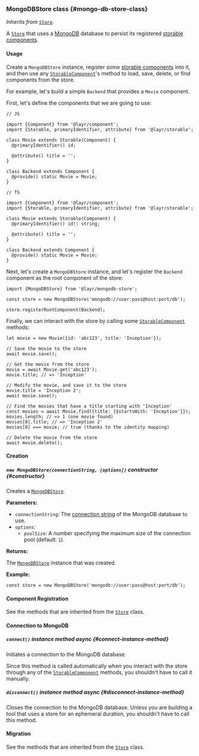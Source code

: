 ### MongoDBStore <badge type="primary">class</badge> {#mongo-db-store-class}

*Inherits from [`Store`](https://layrjs.com/docs/v2/reference/store).*

A [`Store`](https://layrjs.com/docs/v2/reference/store) that uses a [MongoDB](https://www.mongodb.com/) database to persist its registered [storable components](https://layrjs.com/docs/v2/reference/storable#storable-component-class).

#### Usage

Create a `MongoDBStore` instance, register some [storable components](https://layrjs.com/docs/v2/reference/storable#storable-component-class) into it, and then use any [`StorableComponent`](https://layrjs.com/docs/v2/reference/storable#storable-component-class)'s method to load, save, delete, or find components from the store.

For example, let's build a simple `Backend` that provides a `Movie` component.

First, let's define the components that we are going to use:

```
// JS

import {Component} from '@layr/component';
import {Storable, primaryIdentifier, attribute} from '@layr/storable';

class Movie extends Storable(Component) {
  @primaryIdentifier() id;

  @attribute() title = '';
}

class Backend extends Component {
  @provide() static Movie = Movie;
}
```

```
// TS

import {Component} from '@layr/component';
import {Storable, primaryIdentifier, attribute} from '@layr/storable';

class Movie extends Storable(Component) {
  @primaryIdentifier() id!: string;

  @attribute() title = '';
}

class Backend extends Component {
  @provide() static Movie = Movie;
}
```

Next, let's create a `MongoDBStore` instance, and let's register the `Backend` component as the root component of the store:

```
import {MongoDBStore} from '@layr/mongodb-store';

const store = new MongoDBStore('mongodb://user:pass@host:port/db');

store.registerRootComponent(Backend);
```

Finally, we can interact with the store by calling some [`StorableComponent`](https://layrjs.com/docs/v2/reference/storable#storable-component-class) methods:

```
let movie = new Movie({id: 'abc123', title: 'Inception'});

// Save the movie to the store
await movie.save();

// Get the movie from the store
movie = await Movie.get('abc123');
movie.title; // => 'Inception'

// Modify the movie, and save it to the store
movie.title = 'Inception 2';
await movie.save();

// Find the movies that have a title starting with 'Inception'
const movies = await Movie.find({title: {$startsWith: 'Inception'}});
movies.length; // => 1 (one movie found)
movies[0].title; // => 'Inception 2'
movies[0] === movie; // true (thanks to the identity mapping)

// Delete the movie from the store
await movie.delete();
```

#### Creation

##### `new MongoDBStore(connectionString, [options])` <badge type="secondary">constructor</badge> {#constructor}

Creates a [`MongoDBStore`](https://layrjs.com/docs/v2/reference/mongodb-store).

**Parameters:**

* `connectionString`: The [connection string](https://docs.mongodb.com/manual/reference/connection-string/) of the MongoDB database to use.
* `options`:
  * `poolSize`: A number specifying the maximum size of the connection pool (default: `1`).

**Returns:**

The [`MongoDBStore`](https://layrjs.com/docs/v2/reference/mongodb-store) instance that was created.

**Example:**

```
const store = new MongoDBStore('mongodb://user:pass@host:port/db');
```

#### Component Registration

See the methods that are inherited from the [`Store`](https://layrjs.com/docs/v2/reference/store#component-registration) class.

#### Connection to MongoDB

##### `connect()` <badge type="secondary-outline">instance method</badge> <badge type="outline">async</badge> {#connect-instance-method}

Initiates a connection to the MongoDB database.

Since this method is called automatically when you interact with the store through any of the [`StorableComponent`](https://layrjs.com/docs/v2/reference/storable#storable-component-class) methods, you shouldn't have to call it manually.

##### `disconnect()` <badge type="secondary-outline">instance method</badge> <badge type="outline">async</badge> {#disconnect-instance-method}

Closes the connection to the MongoDB database. Unless you are building a tool that uses a store for an ephemeral duration, you shouldn't have to call this method.

#### Migration

See the methods that are inherited from the [`Store`](https://layrjs.com/docs/v2/reference/store#migration) class.
